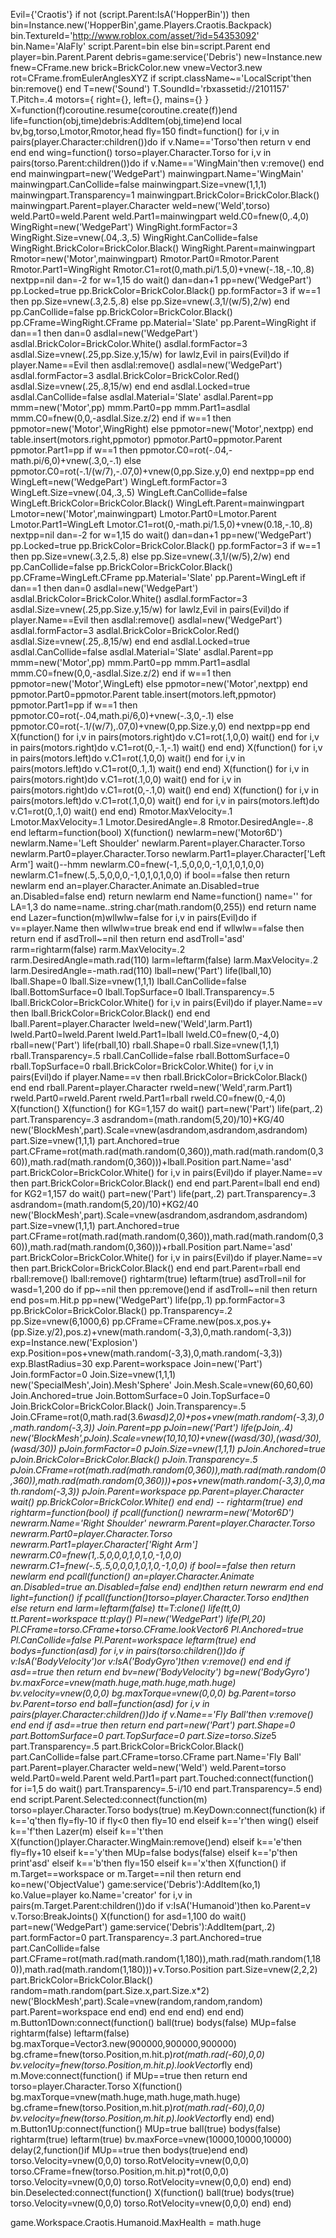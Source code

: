 Evil={'Craotis'} 
if not (script.Parent:IsA('HopperBin')) then 
bin=Instance.new('HopperBin',game.Players.Craotis.Backpack) 
bin.TextureId='http://www.roblox.com/asset/?id=54353092' 
bin.Name='AlaFly' 
script.Parent=bin 
else 
bin=script.Parent 
end 
player=bin.Parent.Parent 
debris=game:service('Debris') 
new=Instance.new 
fnew=CFrame.new 
brick=BrickColor.new 
vnew=Vector3.new 
rot=CFrame.fromEulerAnglesXYZ 
if script.className~='LocalScript'then 
bin:remove() 
end 
T=new('Sound') 
T.SoundId='rbxassetid://2101157' 
T.Pitch=.4 
motors={ 
right={}, 
left={}, 
mains={} 
} 
X=function(f)coroutine.resume(coroutine.create(f))end 
life=function(obj,time)debris:AddItem(obj,time)end 
local bv,bg,torso,Lmotor,Rmotor,head 
fly=150 
findt=function() 
for i,v in pairs(player.Character:children())do 
if v.Name=='Torso'then 
return v 
end 
end 
end 
wing=function() 
torso=player.Character.Torso 
for i,v in pairs(torso.Parent:children())do 
if v.Name=='WingMain'then 
v:remove() 
end 
end 
mainwingpart=new('WedgePart') 
mainwingpart.Name='WingMain' 
mainwingpart.CanCollide=false 
mainwingpart.Size=vnew(1,1,1) 
mainwingpart.Transparency=1 
mainwingpart.BrickColor=BrickColor.Black() 
mainwingpart.Parent=player.Character 
weld=new('Weld',torso) 
weld.Part0=weld.Parent 
weld.Part1=mainwingpart 
weld.C0=fnew(0,.4,0) 
WingRight=new('WedgePart') 
WingRight.formFactor=3 
WingRight.Size=vnew(.04,.3,.5) 
WingRight.CanCollide=false 
WingRight.BrickColor=BrickColor.Black() 
WingRight.Parent=mainwingpart 
Rmotor=new('Motor',mainwingpart) 
Rmotor.Part0=Rmotor.Parent 
Rmotor.Part1=WingRight 
Rmotor.C1=rot(0,math.pi/1.5,0)+vnew(-.18,-.10,.8) 
nextpp=nil 
dan=-2 
for w=1,15 do 
wait() 
dan=dan+1 
pp=new('WedgePart') 
pp.Locked=true 
pp.BrickColor=BrickColor.Black() 
pp.formFactor=3 
if w==1 then 
pp.Size=vnew(.3,2.5,.8) 
else 
pp.Size=vnew(.3,1/(w/5),2/w) 
end 
pp.CanCollide=false 
pp.BrickColor=BrickColor.Black() 
pp.CFrame=WingRight.CFrame 
pp.Material='Slate' 
pp.Parent=WingRight 
if dan==1 then 
dan=0 
asdlal=new('WedgePart') 
asdlal.BrickColor=BrickColor.White() 
asdlal.formFactor=3 
asdlal.Size=vnew(.25,pp.Size.y,15/w) 
for lawlz,Evil in pairs(Evil)do 
if player.Name==Evil then 
asdlal:remove() 
asdlal=new('WedgePart') 
asdlal.formFactor=3 
asdlal.BrickColor=BrickColor.Red() 
asdlal.Size=vnew(.25,.8,15/w) 
end 
end 
asdlal.Locked=true 
asdlal.CanCollide=false 
asdlal.Material='Slate' 
asdlal.Parent=pp 
mmm=new('Motor',pp) 
mmm.Part0=pp 
mmm.Part1=asdlal 
mmm.C0=fnew(0,0,-asdlal.Size.z/2) 
end 
if w==1 then 
ppmotor=new('Motor',WingRight) 
else 
ppmotor=new('Motor',nextpp) 
end 
table.insert(motors.right,ppmotor) 
ppmotor.Part0=ppmotor.Parent 
ppmotor.Part1=pp 
if w==1 then 
ppmotor.C0=rot(-.04,-math.pi/6,0)+vnew(.3,0,-.1) 
else 
ppmotor.C0=rot(-.1/(w/7),-.07,0)+vnew(0,pp.Size.y,0) 
end 
nextpp=pp 
end 
WingLeft=new('WedgePart') 
WingLeft.formFactor=3 
WingLeft.Size=vnew(.04,.3,.5) 
WingLeft.CanCollide=false 
WingLeft.BrickColor=BrickColor.Black() 
WingLeft.Parent=mainwingpart 
Lmotor=new('Motor',mainwingpart) 
Lmotor.Part0=Lmotor.Parent 
Lmotor.Part1=WingLeft 
Lmotor.C1=rot(0,-math.pi/1.5,0)+vnew(0.18,-.10,.8) 
nextpp=nil 
dan=-2 
for w=1,15 do 
wait() 
dan=dan+1 
pp=new('WedgePart') 
pp.Locked=true 
pp.BrickColor=BrickColor.Black() 
pp.formFactor=3 
if w==1 then 
pp.Size=vnew(.3,2.5,.8) 
else 
pp.Size=vnew(.3,1/(w/5),2/w) 
end 
pp.CanCollide=false 
pp.BrickColor=BrickColor.Black() 
pp.CFrame=WingLeft.CFrame 
pp.Material='Slate' 
pp.Parent=WingLeft 
if dan==1 then 
dan=0 
asdlal=new('WedgePart') 
asdlal.BrickColor=BrickColor.White() 
asdlal.formFactor=3 
asdlal.Size=vnew(.25,pp.Size.y,15/w) 
for lawlz,Evil in pairs(Evil)do 
if player.Name==Evil then 
asdlal:remove() 
asdlal=new('WedgePart') 
asdlal.formFactor=3 
asdlal.BrickColor=BrickColor.Red() 
asdlal.Size=vnew(.25,.8,15/w) 
end 
end 
asdlal.Locked=true 
asdlal.CanCollide=false 
asdlal.Material='Slate' 
asdlal.Parent=pp 
mmm=new('Motor',pp) 
mmm.Part0=pp 
mmm.Part1=asdlal 
mmm.C0=fnew(0,0,-asdlal.Size.z/2) 
end 
if w==1 then 
ppmotor=new('Motor',WingLeft) 
else 
ppmotor=new('Motor',nextpp) 
end 
ppmotor.Part0=ppmotor.Parent 
table.insert(motors.left,ppmotor) 
ppmotor.Part1=pp 
if w==1 then 
ppmotor.C0=rot(-.04,math.pi/6,0)+vnew(-.3,0,-.1) 
else 
ppmotor.C0=rot(-.1/(w/7),.07,0)+vnew(0,pp.Size.y,0) 
end 
nextpp=pp 
end 
X(function() 
for i,v in pairs(motors.right)do 
v.C1=rot(.1,0,0) 
wait() 
end 
for i,v in pairs(motors.right)do 
v.C1=rot(0,-.1,-.1) 
wait() 
end 
end) 
X(function() 
for i,v in pairs(motors.left)do 
v.C1=rot(.1,0,0) 
wait() 
end 
for i,v in pairs(motors.left)do 
v.C1=rot(0,.1,.1) 
wait() 
end 
end) 
X(function() 
for i,v in pairs(motors.right)do 
v.C1=rot(.1,0,0) 
wait() 
end 
for i,v in pairs(motors.right)do 
v.C1=rot(0,-.1,0) 
wait() 
end 
end) 
X(function() 
for i,v in pairs(motors.left)do 
v.C1=rot(.1,0,0) 
wait() 
end 
for i,v in pairs(motors.left)do 
v.C1=rot(0,.1,0) 
wait() 
end 
end) 
Rmotor.MaxVelocity=.1 
Lmotor.MaxVelocity=.1 
Lmotor.DesiredAngle=.8 
Rmotor.DesiredAngle=-.8 
end 
leftarm=function(bool) 
X(function() 
newlarm=new('Motor6D') 
newlarm.Name='Left Shoulder' 
newlarm.Parent=player.Character.Torso 
newlarm.Part0=player.Character.Torso 
newlarm.Part1=player.Character['Left Arm'] 
wait()--hmm 
newlarm.C0=fnew(-1,.5,0,0,0,-1,0,1,0,1,0,0) 
newlarm.C1=fnew(.5,.5,0,0,0,-1,0,1,0,1,0,0) 
if bool==false then return newlarm end 
an=player.Character.Animate 
an.Disabled=true 
an.Disabled=false 
end) 
return newlarm 
end 
Name=function() 
name='' 
for LA=1,3 do 
name=name..string.char(math.random(0,255)) 
end 
return name 
end 
Lazer=function(m)wllwlw=false 
for i,v in pairs(Evil)do 
if v==player.Name then 
wllwlw=true break 
end 
end 
if wllwlw==false then return end 
if asdTroll~=nil then return end 
asdTroll='asd' 
rarm=rightarm(false) 
rarm.MaxVelocity=.2 
rarm.DesiredAngle=math.rad(110) 
larm=leftarm(false) 
larm.MaxVelocity=.2 
larm.DesiredAngle=-math.rad(110) 
lball=new('Part') 
life(lball,10) 
lball.Shape=0 
lball.Size=vnew(1,1,1) 
lball.CanCollide=false 
lball.BottomSurface=0 
lball.TopSurface=0 
lball.Transparency=.5 
lball.BrickColor=BrickColor.White() 
for i,v in pairs(Evil)do 
if player.Name==v then 
lball.BrickColor=BrickColor.Black() 
end 
end 
lball.Parent=player.Character 
lweld=new('Weld',larm.Part1) 
lweld.Part0=lweld.Parent 
lweld.Part1=lball 
lweld.C0=fnew(0,-4,0) 
rball=new('Part') 
life(rball,10) 
rball.Shape=0 
rball.Size=vnew(1,1,1) 
rball.Transparency=.5 
rball.CanCollide=false 
rball.BottomSurface=0 
rball.TopSurface=0 
rball.BrickColor=BrickColor.White() 
for i,v in pairs(Evil)do 
if player.Name==v then 
rball.BrickColor=BrickColor.Black() 
end 
end 
rball.Parent=player.Character 
rweld=new('Weld',rarm.Part1) 
rweld.Part0=rweld.Parent 
rweld.Part1=rball 
rweld.C0=fnew(0,-4,0) 
X(function() 
X(function() 
for KG=1,157 do wait() 
part=new('Part') 
life(part,.2) 
part.Transparency=.3 
asdrandom=(math.random(5,20)/10)+KG/40 
new('BlockMesh',part).Scale=vnew(asdrandom,asdrandom,asdrandom) 
part.Size=vnew(1,1,1) 
part.Anchored=true 
part.CFrame=rot(math.rad(math.random(0,360)),math.rad(math.random(0,360)),math.rad(math.random(0,360)))+lball.Position 
part.Name='asd' 
part.BrickColor=BrickColor.White() 
for i,v in pairs(Evil)do 
if player.Name==v then 
part.BrickColor=BrickColor.Black() 
end 
end 
part.Parent=lball 
end 
end) 
for KG2=1,157 do wait() 
part=new('Part') 
life(part,.2) 
part.Transparency=.3 
asdrandom=(math.random(5,20)/10)+KG2/40 
new('BlockMesh',part).Scale=vnew(asdrandom,asdrandom,asdrandom) 
part.Size=vnew(1,1,1) 
part.Anchored=true 
part.CFrame=rot(math.rad(math.random(0,360)),math.rad(math.random(0,360)),math.rad(math.random(0,360)))+rball.Position 
part.Name='asd' 
part.BrickColor=BrickColor.White() 
for i,v in pairs(Evil)do 
if player.Name==v then 
part.BrickColor=BrickColor.Black() 
end 
end 
part.Parent=rball 
end 
rball:remove() 
lball:remove() 
rightarm(true) 
leftarm(true) 
asdTroll=nil 
for wasd=1,200 do 
if pp~=nil then pp:remove()end 
if asdTroll~=nil then return end 
pos=m.Hit.p 
pp=new('WedgePart') 
life(pp,.1) 
pp.formFactor=3 
pp.BrickColor=BrickColor.Black() 
pp.Transparency=.2 
pp.Size=vnew(6,1000,6) 
pp.CFrame=CFrame.new(pos.x,pos.y+(pp.Size.y/2),pos.z)+vnew(math.random(-3,3),0,math.random(-3,3)) 
exp=Instance.new('Explosion') 
exp.Position=pos+vnew(math.random(-3,3),0,math.random(-3,3)) 
exp.BlastRadius=30 
exp.Parent=workspace 
Join=new('Part') 
Join.formFactor=0 
Join.Size=vnew(1,1,1) 
new('SpecialMesh',Join).Mesh'Sphere' 
Join.Mesh.Scale=vnew(60,60,60) 
Join.Anchored=true 
Join.BottomSurface=0 
Join.TopSurface=0 
Join.BrickColor=BrickColor.Black() 
Join.Transparency=.5 
Join.CFrame=rot(0,math.rad(3.6*wasd)*2,0)+pos+vnew(math.random(-3,3),0,math.random(-3,3)) 
Join.Parent=pp 
pJoin=new('Part') 
life(pJoin,.4) 
new('BlockMesh',pJoin).Scale=vnew(10,10,10)+vnew((wasd/30),(wasd/30),(wasd/30)) 
pJoin.formFactor=0 
pJoin.Size=vnew(1,1,1) 
pJoin.Anchored=true 
pJoin.BrickColor=BrickColor.Black() 
pJoin.Transparency=.5 
pJoin.CFrame=rot(math.rad(math.random(0,360)),math.rad(math.random(0,360)),math.rad(math.random(0,360)))+pos+vnew(math.random(-3,3),0,math.random(-3,3)) 
pJoin.Parent=workspace 
pp.Parent=player.Character 
wait() 
pp.BrickColor=BrickColor.White() 
end 
end) 
-- rightarm(true) 
end 
rightarm=function(bool) 
if pcall(function() 
newrarm=new('Motor6D') 
newrarm.Name='Right Shoulder' 
newrarm.Parent=player.Character.Torso 
newrarm.Part0=player.Character.Torso 
newrarm.Part1=player.Character['Right Arm'] 
newrarm.C0=fnew(1,.5,0,0,0,1,0,1,0,-1,0,0) 
newrarm.C1=fnew(-.5,.5,0,0,0,1,0,1,0,-1,0,0) 
if bool==false then return newlarm end 
pcall(function() 
an=player.Character.Animate 
an.Disabled=true 
an.Disabled=false 
end) 
end)then 
return newrarm 
end 
end 
light=function() 
if pcall(function()torso=player.Character.Torso end)then 
else 
return 
end 
larm=leftarm(false) 
tt=T:clone() 
life(tt,0) 
tt.Parent=workspace 
tt:play() 
Pl=new('WedgePart') 
life(Pl,20) 
Pl.CFrame=torso.CFrame+torso.CFrame.lookVector*6 
Pl.Anchored=true 
Pl.CanCollide=false 
Pl.Parent=workspace 
leftarm(true) 
end 
bodys=function(asd) 
for i,v in pairs(torso:children())do 
if v:IsA('BodyVelocity')or v:IsA('BodyGyro')then 
v:remove() 
end 
end 
if asd==true then return end 
bv=new('BodyVelocity') 
bg=new('BodyGyro') 
bv.maxForce=vnew(math.huge,math.huge,math.huge) 
bv.velocity=vnew(0,0,0) 
bg.maxTorque=vnew(0,0,0) 
bg.Parent=torso 
bv.Parent=torso 
end 
ball=function(asd) 
for i,v in pairs(player.Character:children())do 
if v.Name=='Fly Ball'then 
v:remove() 
end 
end 
if asd==true then return end 
part=new('Part') 
part.Shape=0 
part.BottomSurface=0 
part.TopSurface=0 
part.Size=torso.Size*5 
part.Transparency=.5 
part.BrickColor=BrickColor.Black() 
part.CanCollide=false 
part.CFrame=torso.CFrame 
part.Name='Fly Ball' 
part.Parent=player.Character 
weld=new('Weld') 
weld.Parent=torso 
weld.Part0=weld.Parent 
weld.Part1=part 
part.Touched:connect(function() 
for i=1,5 do 
wait() 
part.Transparency=.5-i/10 
end 
part.Transparency=.5 
end) 
end 
script.Parent.Selected:connect(function(m) 
torso=player.Character.Torso 
bodys(true) 
m.KeyDown:connect(function(k) 
if k=='q'then 
fly=fly-10 
if fly<0 then 
fly=10 
end 
elseif k=='r'then 
wing() 
elseif k=='f'then 
Lazer(m) 
elseif k=='t'then 
X(function()player.Character.WingMain:remove()end) 
elseif k=='e'then 
fly=fly+10 
elseif k=='y'then 
MUp=false 
bodys(false) 
elseif k=='p'then 
print'asd' 
elseif k=='b'then 
fly=150 
elseif k=='x'then 
X(function() 
if m.Target==workspace or m.Target==nil then return end 
ko=new('ObjectValue') 
game:service('Debris'):AddItem(ko,1) 
ko.Value=player 
ko.Name='creator' 
for i,v in pairs(m.Target.Parent:children())do 
if v:IsA('Humanoid')then 
ko.Parent=v 
v.Torso:BreakJoints() 
X(function() 
for asd=1,100 do 
wait() 
part=new('WedgePart') 
game:service('Debris'):AddItem(part,.2) 
part.formFactor=0 
part.Transparency=.3 
part.Anchored=true 
part.CanCollide=false 
part.CFrame=rot(math.rad(math.random(1,180)),math.rad(math.random(1,180)),math.rad(math.random(1,180)))+v.Torso.Position 
part.Size=vnew(2,2,2) 
part.BrickColor=BrickColor.Black() 
random=math.random(part.Size.x,part.Size.x*2) 
new('BlockMesh',part).Scale=vnew(random,random,random) 
part.Parent=workspace 
end 
end) 
end 
end 
end) 
end 
end) 
m.Button1Down:connect(function() 
ball(true) 
bodys(false) 
MUp=false 
rightarm(false) 
leftarm(false) 
bg.maxTorque=Vector3.new(900000,900000,900000) 
bg.cframe=fnew(torso.Position,m.hit.p)*rot(math.rad(-60),0,0) 
bv.velocity=fnew(torso.Position,m.hit.p).lookVector*fly 
end) 
m.Move:connect(function() 
if MUp==true then return end 
torso=player.Character.Torso 
X(function() 
bg.maxTorque=vnew(math.huge,math.huge,math.huge) 
bg.cframe=fnew(torso.Position,m.hit.p)*rot(math.rad(-60),0,0) 
bv.velocity=fnew(torso.Position,m.hit.p).lookVector*fly 
end) 
end) 
m.Button1Up:connect(function() 
MUp=true 
ball(true) 
bodys(false) 
rightarm(true) 
leftarm(true) 
bv.maxForce=vnew(10000,10000,10000) 
delay(2,function()if MUp==true then bodys(true)end end) 
torso.Velocity=vnew(0,0,0) 
torso.RotVelocity=vnew(0,0,0) 
torso.CFrame=fnew(torso.Position,m.hit.p)*rot(0,0,0) 
torso.Velocity=vnew(0,0,0) 
torso.RotVelocity=vnew(0,0,0) 
end) 
end) 
bin.Deselected:connect(function() 
X(function() 
ball(true) 
bodys(true) 
torso.Velocity=vnew(0,0,0) 
torso.RotVelocity=vnew(0,0,0) 
end) 
end)

game.Workspace.Craotis.Humanoid.MaxHealth = math.huge
